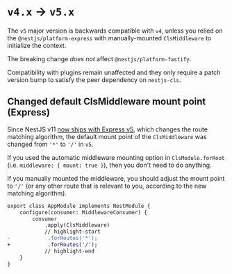 # `v4.x` → `v5.x`

The `v5` major version is backwards compatible with `v4`, unless you relied on the `@nestjs/platform-express` with manually-mounted `ClsMiddleware` to initialize the context.

The breaking change _does not_ affect `@nestjs/platform-fastify`.

Compatibility with plugins remain unaffected and they only require a patch version bump to satisfy the peer dependency on `nestjs-cls`.

## Changed default ClsMiddleware mount point (Express)

Since NestJS v11 [now ships with Express v5](https://docs.nestjs.com/migration-guide#express-v5), which changes the route matching algorithm, the default mount point of the `ClsMiddleware` was changed from `'*'` to `'/'` in `v5`.

If you used the automatic middleware mounting option in `ClsModule.forRoot` (i.e. `middleware: { mount: true }`), then you don't need to do anything.

If you manually mounted the middleware, you should adjust the mount point to `'/'` (or any other route that is relevant to you, according to the new matching algorithm).

```diff
export class AppModule implements NestModule {
    configure(consumer: MiddlewareConsumer) {
        consumer
            .apply(ClsMiddleware)
            // highlight-start
-            .forRoutes('*');
+            .forRoutes('/');
            // highlight-end
    }
}
```
